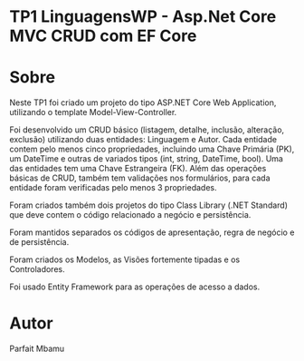 # TP1 LinguagensWP - Asp.Net Core MVC CRUD com EF Core


 # Sobre

Neste TP1 foi criado um projeto do tipo ASP.NET Core Web Application, utilizando o template Model-View-Controller.

Foi desenvolvido um CRUD básico (listagem, detalhe, inclusão, alteração, exclusão) utilizando duas entidades: Linguagem e Autor.
Cada entidade contem pelo menos cinco propriedades, incluindo uma Chave Primária (PK), um DateTime e outras de variados tipos (int, string, DateTime, bool). Uma das entidades tem uma Chave Estrangeira (FK).
Além das operações básicas de CRUD, também tem validações nos formulários, para cada entidade foram verificadas pelo menos 3 propriedades.

Foram criados também dois projetos do tipo Class Library (.NET Standard) que deve contem o código relacionado a negócio e persistência.

Foram mantidos separados os códigos de apresentação, regra de negócio e de persistência.

Foram criados os Modelos, as Visões fortemente tipadas e os Controladores.

Foi usado Entity Framework para as operações de acesso a dados.

 # Autor
 
 Parfait Mbamu